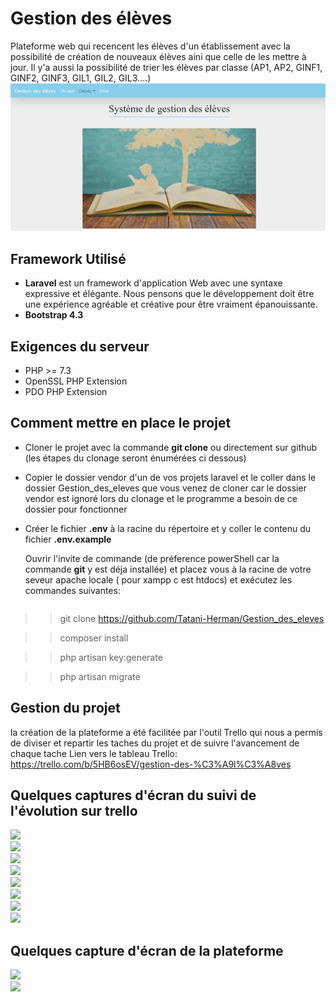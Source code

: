 # Gestion des élèves
Plateforme web qui recencent les élèves d'un établissement avec la possibilité de création de nouveaux élèves aini que celle de les mettre à jour. Il y'a aussi la possibilité de trier les élèves par classe (AP1, AP2, GINF1, GINF2, GINF3, GIL1, GIL2, GIL3....)
![](/public/img/github/image1.PNG)

## Framework Utilisé 

* **Laravel**
est un framework d'application Web avec une syntaxe expressive et élégante. Nous pensons que le développement doit être une expérience agréable et créative pour être vraiment épanouissante.
* **Bootstrap 4.3**

## Exigences du serveur
* PHP >= 7.3
* OpenSSL PHP Extension
* PDO PHP Extension

## Comment mettre en place le projet
* Cloner le projet avec la commande **git clone** ou directement sur github (les étapes du clonage seront énumérées ci dessous)
* Copier le dossier vendor d'un de vos projets laravel et le coller dans le dossier Gestion_des_eleves que vous venez de cloner car le dossier vendor est ignoré lors du clonage et le programme a besoin de ce dossier pour fonctionner
* Créer le fichier **.env** à la racine du répertoire et y coller le contenu du fichier **.env.example**
   
  Ouvrir l'invite de commande (de préference powerShell car la commande **git** y est déja installée) et placez vous à la racine de votre seveur apache locale ( pour xampp c est htdocs) et exécutez les commandes suivantes:
  ```bash  
>>git clone https://github.com/Tatani-Herman/Gestion_des_eleves

>>composer install

>>php artisan key:generate 

>>php artisan migrate

## Gestion du projet
la création de la plateforme a été facilitée par l'outil Trello qui nous a permis de diviser et repartir les taches du projet et de suivre l'avancement de chaque tache
Lien vers le tableau Trello: https://trello.com/b/5HB6osEV/gestion-des-%C3%A9l%C3%A8ves

## Quelques captures d'écran du suivi de l'évolution sur trello
![](/public/img/github/trello1.PNG)<br>
![](/public/img/github/trello2.PNG)<br>
![](/public/img/github/trello3.PNG)<br>
![](/public/img/github/trello4.PNG)<br>
![](/public/img/github/trello5.PNG)<br>
![](/public/img/github/trello6.PNG)<br>
![](/public/img/github/trello7.PNG)<br>
![](/public/img/github/trello8.PNG)<br>

## Quelques capture d'écran de la plateforme
![](/public/img/github/image2.PNG)<br>
![](/public/img/github/image3.PNG)
  
